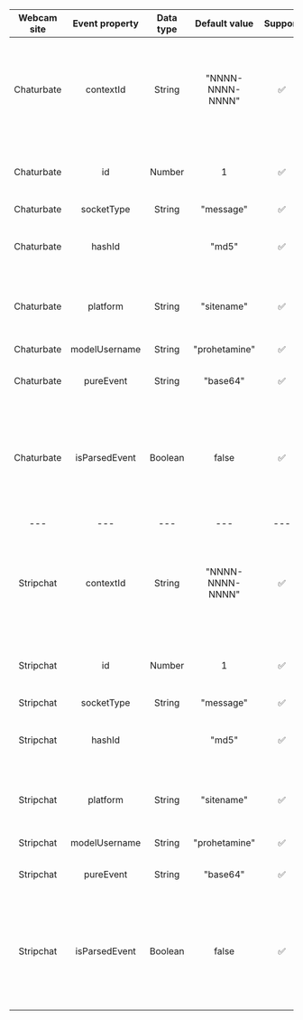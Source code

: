 | Webcam site     | Event property    | Data type | Default value    | Support    | Description    |
| :---:           | :---:             | :---:     | :---:            | :---:      | :---:          |
| Chaturbate      | contextId         | String    | "NNNN-NNNN-NNNN" | ✅         | The window ID is generated for the current window, it is reset when restarting or transitioning |
| Chaturbate      | id                | Number    | 1                | ✅         | The ordinal number of the event, always starts with 1 |
| Chaturbate      | socketType        | String    | "message"        | ✅         | <System has no definition> |
| Chaturbate      | hashId            |           | "md5"            | ✅         | Md5 hash of the event will not always be unique |
| Chaturbate      | platform          | String    | "sitename"       | ✅         | Depending on the site "chaturbate" or "stripchat" |
| Chaturbate      | modelUsername     | String    | "prohetamine"    | ✅         | Username of the model |
| Chaturbate      | pureEvent         | String    | "base64"         | ✅         | Sent as JSON to base64 |
| Chaturbate      | isParsedEvent     | Boolean   | false            | ✅         | Is the event decrypted or is not supported by the regular parser (not all events are decrypted) |
| ---           | ---             | ---     | ---            | ---      | ---          |
| Stripchat       | contextId         | String    | "NNNN-NNNN-NNNN" | ✅         | The window ID is generated for the current window, it is reset when restarting or transitioning |
| Stripchat       | id                | Number    | 1                | ✅         | The ordinal number of the event, always starts with 1 |
| Stripchat       | socketType        | String    | "message"        | ✅         | <System has no definition> |
| Stripchat       | hashId            |           | "md5"            | ✅         | Md5 hash of the event will not always be unique |
| Stripchat       | platform          | String    | "sitename"       | ✅         | Depending on the site "chaturbate" or "stripchat" |
| Stripchat       | modelUsername     | String    | "prohetamine"    | ✅         | Username of the model |
| Stripchat       | pureEvent         | String    | "base64"         | ✅         | Sent as JSON to base64 |
| Stripchat       | isParsedEvent     | Boolean   | false            | ✅         | Is the event decrypted or is not supported by the regular parser (not all events are decrypted) |

